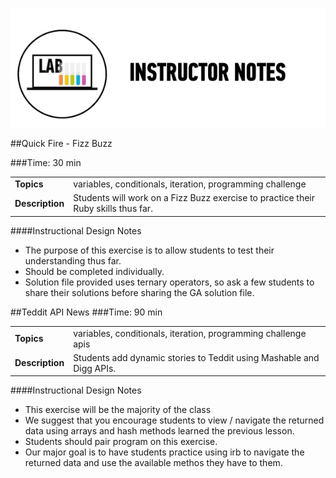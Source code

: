 ![Exercise - Instructor](../assets/ICL_icons/instr_lab.png)

##Quick Fire - Fizz Buzz

###Time: 30 min

| | |
| ------------- |:-------------|
| __Topics__ |variables, conditionals, iteration, programming challenge  | 
| __Description__| Students will work on a Fizz Buzz exercise to practice their Ruby skills thus far.|    
 


####Instructional Design Notes
*	The purpose of this exercise is to allow students to test their understanding thus far. 
*	Should be completed individually.
*	Solution file provided uses ternary operators, so ask a few students to share their solutions before sharing the GA solution file.


##Teddit API News
###Time: 90 min

| | |
| ------------- |:-------------|
| __Topics__ |variables, conditionals, iteration, programming challenge apis | 
| __Description__|Students add dynamic stories to Teddit using Mashable and Digg APIs.|    
 


####Instructional Design Notes

*	This exercise will be the majority of the class
*	We suggest that you encourage students to view / navigate the returned data using arrays and hash methods learned the previous lesson. 
*	Students should pair program on this exercise. 
*	Our major goal is to have students practice using irb to navigate the returned data and use the available methos they have to them. 

